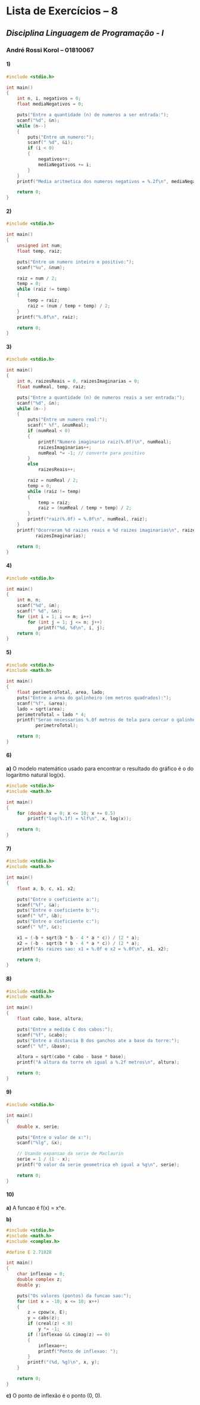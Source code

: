 # Lista de Exercícios – 8

## _Disciplina Linguagem de Programação - I_

### André Rossi Korol – 01810067

#### 1)

```C
#include <stdio.h>

int main()
{
    int n, i, negativos = 0;
    float mediaNegativos = 0;

    puts("Entre a quantidade (n) de numeros a ser entrada:");
    scanf("%d", &n);
    while (n--)
    {
        puts("Entre um numero:");
        scanf(" %d", &i);
        if (i < 0)
        {
            negativos++;
            mediaNegativos += i;
        }
    }
    printf("Media aritmetica dos numeros negativos = %.2f\n", mediaNegativos / negativos);

    return 0;
}
```

<div style="page-break-after: always;"></div>

#### 2)

```C
#include <stdio.h>

int main()
{
    unsigned int num;
    float temp, raiz;

    puts("Entre um numero inteiro e positivo:");
    scanf("%u", &num);

    raiz = num / 2;
    temp = 0;
    while (raiz != temp)
    {
        temp = raiz;
        raiz = (num / temp + temp) / 2;
    }
    printf("%.0f\n", raiz);

    return 0;
}
```

<div style="page-break-after: always;"></div>

#### 3)

```C
#include <stdio.h>

int main()
{
    int n, raizesReais = 0, raizesImaginarias = 0;
    float numReal, temp, raiz;

    puts("Entre a quantidade (n) de numeros reais a ser entrada:");
    scanf("%d", &n);
    while (n--)
    {
        puts("Entre um numero real:");
        scanf(" %f", &numReal);
        if (numReal < 0)
        {
            printf("Numero imaginario raiz(%.0f)\n", numReal);
            raizesImaginarias++;
            numReal *= -1; // converte para positivo
        }
        else
            raizesReais++;

        raiz = numReal / 2;
        temp = 0;
        while (raiz != temp)
        {
            temp = raiz;
            raiz = (numReal / temp + temp) / 2;
        }
        printf("raiz(%.0f) = %.0f\n", numReal, raiz);
    }
    printf("Ocorreram %d raizes reais e %d raizes imaginarias\n", raizesReais,
           raizesImaginarias);

    return 0;
}
```

<div style="page-break-after: always;"></div>

#### 4)

```C
#include <stdio.h>

int main()
{
    int m, n;
    scanf("%d", &m);
    scanf(" %d", &n);
    for (int i = 1; i <= m; i++)
        for (int j = 1; j <= n; j++)
            printf("%d, %d\n", i, j);
    return 0;
}
```

#### 5)

```C
#include <stdio.h>
#include <math.h>

int main()
{
    float perimetroTotal, area, lado;
    puts("Entre a area do galinheiro (em metros quadrados):");
    scanf("%f", &area);
    lado = sqrt(area);
    perimetroTotal = lado * 4;
    printf("Serao necessarios %.0f metros de tela para cercar o galinheiro\n",
           perimetroTotal);

    return 0;
}
```

<div style="page-break-after: always;"></div>

#### 6)

**a)** O modelo matemático usado para encontrar o resultado do gráfico é o do logaritmo
natural log(x).

```C
#include <stdio.h>
#include <math.h>

int main()
{
    for (double x = 0; x <= 10; x += 0.5)
        printf("log(%.1f) = %lf\n", x, log(x));

    return 0;
}
```

#### 7)

```C
#include <stdio.h>
#include <math.h>

int main()
{
    float a, b, c, x1, x2;

    puts("Entre o coeficiente a:");
    scanf("%f", &a);
    puts("Entre o coeficiente b:");
    scanf(" %f", &b);
    puts("Entre o coeficiente c:");
    scanf(" %f", &c);

    x1 = (-b + sqrt(b * b - 4 * a * c)) / (2 * a);
    x2 = (-b - sqrt(b * b - 4 * a * c)) / (2 * a);
    printf("As raizes sao: x1 = %.0f e x2 = %.0f\n", x1, x2);

    return 0;
}
```

<div style="page-break-after: always;"></div>

#### 8)

```C
#include <stdio.h>
#include <math.h>

int main()
{
    float cabo, base, altura;

    puts("Entre a medida C dos cabos:");
    scanf("%f", &cabo);
    puts("Entre a distancia B dos ganchos ate a base da torre:");
    scanf(" %f", &base);

    altura = sqrt(cabo * cabo - base * base);
    printf("A altura da torre eh igual a %.2f metros\n", altura);

    return 0;
}
```

#### 9)

```C
#include <stdio.h>

int main()
{
    double x, serie;

    puts("Entre o valor de x:");
    scanf("%lg", &x);

    // Usando expansao da serie de Maclaurin
    serie = 1 / (1 - x);
    printf("O valor da serie geometrica eh igual a %g\n", serie);

    return 0;
}
```

<div style="page-break-after: always;"></div>

#### 10)

**a)** A funcao é f(x) = x^e.

**b)**

```C
#include <stdio.h>
#include <math.h>
#include <complex.h>

#define E 2.71828

int main()
{
    char inflexao = 0;
    double complex z;
    double y;

    puts("Os valores (pontos) da funcao sao:");
    for (int x = -10; x <= 10; x++)
    {
        z = cpow(x, E);
        y = cabs(z);
        if (creal(z) < 0)
            y *= -1;
        if (!inflexao && cimag(z) == 0)
        {
            inflexao++;
            printf("Ponto de inflexao: ");
        }
        printf("(%d, %g)\n", x, y);
    }

    return 0;
}
```

**c)** O ponto de inflexão é o ponto (0, 0).
